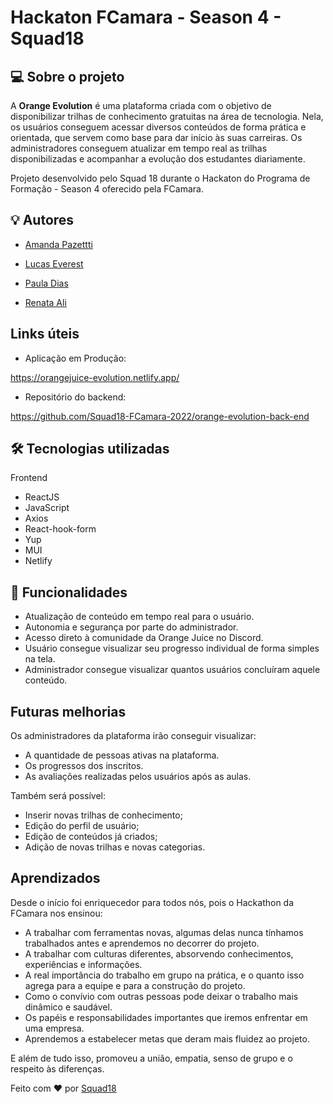 # Hackaton FCamara - Season 4 - Squad18

## 💻 Sobre o projeto

A **Orange Evolution** é uma plataforma criada com o objetivo de disponibilizar trilhas de conhecimento gratuitas na área de tecnologia. Nela, os usuários conseguem acessar diversos conteúdos de forma prática e orientada, que servem como base para dar início às suas carreiras. Os administradores conseguem atualizar em tempo real as trilhas disponibilizadas e acompanhar a evolução dos estudantes diariamente.

Projeto desenvolvido pelo Squad 18 durante o Hackaton do Programa de Formação - Season 4 oferecido pela FCamara.

## 💡 Autores

- [Amanda Pazettti](https://www.linkedin.com/in/amanda-pazetti-peres-ramos-2b397b143/)

- [Lucas Everest](https://www.linkedin.com/in/lucas-everest-844b4b1a7/)

- [Paula Dias](https://www.linkedin.com/in/pfatimadias/)

- [Renata Ali](https://www.linkedin.com/in/renata-ali-9b57a6b5/)

## Links úteis

- Aplicação em Produção:

https://orangejuice-evolution.netlify.app/

- Repositório do backend:

https://github.com/Squad18-FCamara-2022/orange-evolution-back-end

## 🛠️ Tecnologias utilizadas

Frontend

- ReactJS
- JavaScript
- Axios
- React-hook-form
- Yup
- MUI
- Netlify

## 📌 Funcionalidades

- Atualização de conteúdo em tempo real para o usuário.
- Autonomia e segurança por parte do administrador.
- Acesso direto à comunidade da Orange Juice no Discord.
- Usuário consegue visualizar seu progresso individual de forma simples na tela.
- Administrador consegue visualizar quantos usuários concluíram aquele conteúdo.

## Futuras melhorias

Os administradores da plataforma irão conseguir visualizar:

- A quantidade de pessoas ativas na plataforma.
- Os progressos dos inscritos.
- As avaliações realizadas pelos usuários após as aulas.

Também será possível:

- Inserir novas trilhas de conhecimento;
- Edição do perfil de usuário;
- Edição de conteúdos já criados;
- Adição de novas trilhas e novas categorias.

## Aprendizados

Desde o início foi enriquecedor para todos nós, pois o Hackathon da FCamara nos ensinou:

- A trabalhar com ferramentas novas, algumas delas nunca tínhamos trabalhados antes e aprendemos no decorrer do projeto.
- A trabalhar com culturas diferentes, absorvendo conhecimentos, experiências e informações.
- A real importância do trabalho em grupo na prática, e o quanto isso agrega para a equipe e para a construção do projeto.
- Como o convívio com outras pessoas pode deixar o trabalho mais dinâmico e saudável.
- Os papéis e responsabilidades importantes que iremos enfrentar em uma empresa.
- Aprendemos a estabelecer metas que deram mais fluidez ao projeto.

E além de tudo isso, promoveu a união, empatia, senso de grupo e o respeito às diferenças.

Feito com ❤️ por [Squad18](squad18hackathonfcamara@gmail.com)
